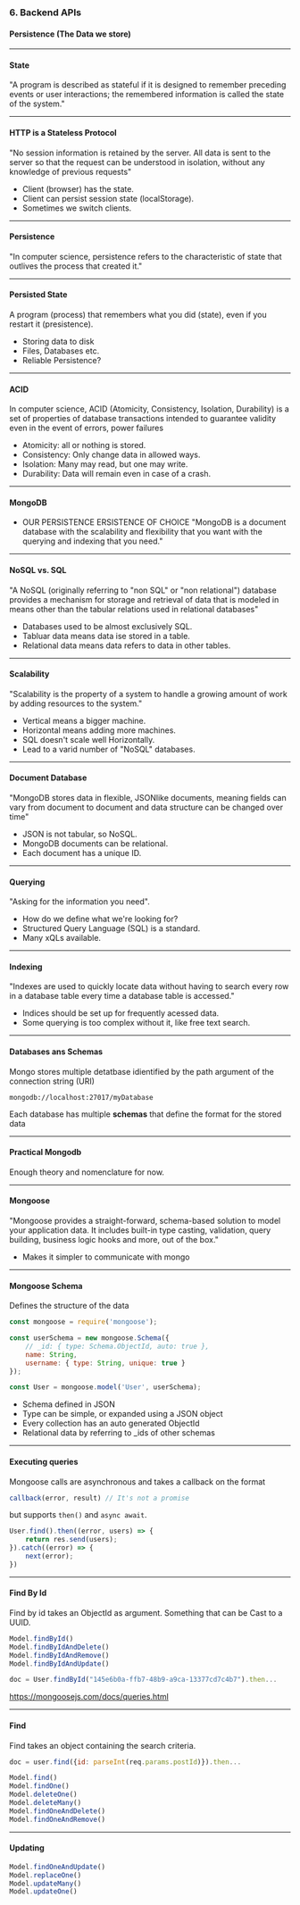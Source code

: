 ### 6. Backend APIs
#### Persistence (The Data we store)

---
#### State

"A program is described as stateful if it is designed to remember preceding events or user interactions; the remembered information is called the state of the system."

---
#### HTTP is a Stateless Protocol
"No session information is retained by the server. All data is sent to the server so
that the request can be understood in isolation, without any knowledge of previous
requests"

* Client (browser) has the state.
* Client can persist session state (localStorage).
* Sometimes we switch clients.

---
#### Persistence
"In computer science, persistence refers to the characteristic of state that outlives
the process that created it."

---
#### Persisted State
A program (process) that remembers what you did (state), even if you restart it
(presistence).

* Storing data to disk
* Files, Databases etc.
* Reliable Persistence?

---

#### ACID
In computer science, ACID (Atomicity, Consistency, Isolation, Durability) is a set of
properties of database transactions intended to guarantee validity even in the event
of errors, power failures

* Atomicity: all or nothing is stored.
* Consistency: Only change data in allowed ways.
* Isolation: Many may read, but one may write.
* Durability: Data will remain even in case of a crash.

---

#### MongoDB
* OUR PERSISTENCE ERSISTENCE OF CHOICE
"MongoDB is a document database with the scalability and flexibility that you want
	with the querying and indexing that you need."

---

#### NoSQL vs. SQL
"A NoSQL (originally referring to "non SQL" or "non relational") database provides
a mechanism for storage and retrieval of data that is modeled in means other than
the tabular relations used in relational databases"

* Databases used to be almost exclusively SQL.
* Tabluar data means data ise stored in a table.
* Relational data means data refers to data in other tables.

---

#### Scalability
"Scalability is the property of a system to handle a growing amount of work by
adding resources to the system."

* Vertical means a bigger machine.
* Horizontal means adding more machines.
* SQL doesn't scale well Horizontally.
* Lead to a varid number of "NoSQL" databases.

---

#### Document Database
"MongoDB stores data in flexible, JSON­like documents, meaning fields can
vary from document to document and data structure can be changed over time"

* JSON is not tabular, so NoSQL.
* MongoDB documents can be relational.
* Each document has a unique ID.

---

#### Querying
"Asking for the information you need".

* How do we define what we're looking for?
* Structured Query Language (SQL) is a standard.
* Many xQLs available.

---

#### Indexing
"Indexes are used to quickly locate data without having to search every row in a
database table every time a database table is accessed."

* Indices should be set up for frequently acessed data.
* Some querying is too complex without it, like free text search.

---

#### Databases ans Schemas

Mongo stores multiple detatbase idientified by the path argument of the connection
string (URI)

```Shell
mongodb://localhost:27017/myDatabase
```

Each database has multiple **schemas** that define the format for the stored data

---
#### Practical Mongodb
Enough theory and nomenclature for now.

---
#### Mongoose
"Mongoose provides a straight-forward, schema-based solution to model your
application data. It includes built-in type casting, validation, query building,
business logic hooks and more, out of the box."
* Makes it simpler to communicate with mongo

---
#### Mongoose Schema

Defines the structure of the data

```JavaScript
const mongoose = require('mongoose');

const userSchema = new mongoose.Schema({
	// _id: { type: Schema.ObjectId, auto: true },
	name: String,
	username: { type: String, unique: true }
});

const User = mongoose.model('User', userSchema);
```

* Schema defined in JSON
* Type can be simple, or expanded using a JSON object
* Every collection has an auto generated ObjectId
* Relational data by referring to _ids of other schemas

---
#### Executing queries

Mongoose calls are asynchronous and takes a callback on the format
```JavaScript
callback(error, result) // It's not a promise
```
but supports ```then()``` and ```async await```.

```JavaScript
User.find().then((error, users) => {
	return res.send(users);
}).catch((error) => {
	next(error);
})
```


---
#### Find By Id

Find by id takes an ObjectId as argument. Something that can be Cast to a UUID.

```JavaScript
Model.findById()
Model.findByIdAndDelete()
Model.findByIdAndRemove()
Model.findByIdAndUpdate()
```

```JavaScript
doc = User.findById("145e6b0a-ffb7-48b9-a9ca-13377cd7c4b7").then...
```

<a href="https://mongoosejs.com/docs/queries.html" target="_blank">https://mongoosejs.com/docs/queries.html</a>

---
#### Find

Find takes an object containing the search criteria.

```JavaScript
doc = user.find({id: parseInt(req.params.postId)}).then...
```

```JavaScript
Model.find()
Model.findOne()
Model.deleteOne()
Model.deleteMany()
Model.findOneAndDelete()
Model.findOneAndRemove()
```

---
#### Updating

```JavaScript
Model.findOneAndUpdate()
Model.replaceOne()
Model.updateMany()
Model.updateOne()
```